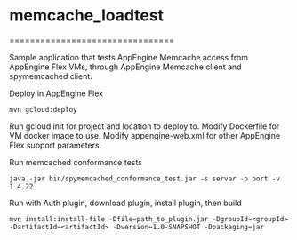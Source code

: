 # memcache_loadtest
================================

Sample application that tests AppEngine Memcache access from AppEngine Flex VMs,
through AppEngine Memcache client and spymemcached client.

Deploy in AppEngine Flex

    mvn gcloud:deploy

Run gcloud init for project and location to deploy to. Modify Dockerfile for VM
docker image to use. Modify appengine-web.xml for other AppEngine Flex support
parameters.

Run memcached conformance tests

    java -jar bin/spymemcached_conformance_test.jar -s server -p port -v 1.4.22
    
Run with Auth plugin, download plugin, install plugin, then build

    mvn install:install-file -Dfile=path_to_plugin.jar -DgroupId=<groupId> -DartifactId=<artifactId> -Dversion=1.0-SNAPSHOT -Dpackaging=jar

